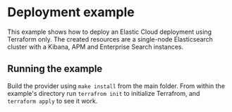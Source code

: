 # Deployment example

This example shows how to deploy an Elastic Cloud deployment using Terraform only.
The created resources are a single-node Elasticsearch cluster with a Kibana, APM and Enterprise Search instances.

## Running the example

Build the provider using `make install` from the main folder. From within the example's directory run `terrafrom init` to initialize Terrafrom, and `terraform apply` to see it work.
